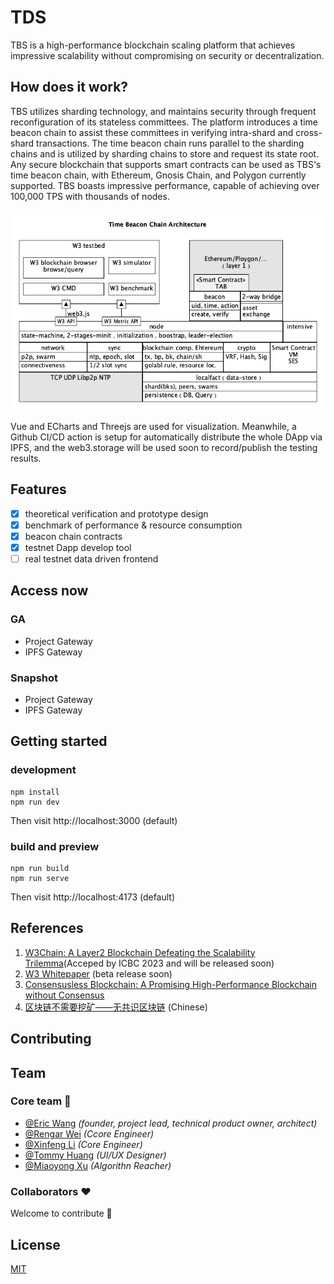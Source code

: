 # TDS
TBS is a high-performance blockchain scaling platform that achieves impressive scalability without compromising on security or decentralization. 

## How does it work?

TBS utilizes sharding technology, and maintains security through frequent reconfiguration of its stateless committees. The platform introduces a time beacon chain to assist these committees in verifying intra-shard and cross-shard transactions. The time beacon chain runs parallel to the sharding chains and is utilized by sharding chains to store and request its state root. Any secure blockchain that supports smart contracts can be used as TBS's time beacon chain, with Ethereum, Gnosis Chain, and Polygon currently supported. TBS boasts impressive performance, capable of achieving over 100,000 TPS with thousands of nodes.


![img](design/TBS_Architecture.jpg)


Vue and ECharts and Threejs are used for visualization. Meanwhile, a Github CI/CD action is setup for automatically distribute the whole DApp via IPFS, 
and the web3.storage will be used soon to record/publish the testing results.

## Features
* [x] theoretical verification and prototype design
* [x] benchmark of performance & resource consumption
* [x] beacon chain contracts
* [x] testnet Dapp develop tool
* [ ] real testnet data driven frontend

## Access now

### GA

* Project Gateway 
* IPFS Gateway 

### Snapshot

* Project Gateway 
* IPFS Gateway 

## Getting started
### development
```
npm install
npm run dev
```
Then visit http://localhost:3000 (default)
### build and preview
```
npm run build
npm run serve
```
Then visit http://localhost:4173 (default)

## References
1. [W3Chain: A Layer2 Blockchain Defeating the Scalability Trilemma]()(Acceped by ICBC 2023 and will be released soon)
2. [W3 Whitepaper](https://wiki.mq-ai.cn/display/WEB3/W3+Whitepaper) (beta release soon)
3. [Consensusless Blockchain: A Promising High-Performance Blockchain without Consensus](https://arxiv.org/abs/2208.12381)   
4. [区块链不需要挖矿——无共识区块链](https://zhuanlan.zhihu.com/p/557733758) (Chinese)   


## Contributing

## Team

### Core team 💪

* [@Eric Wang](https://github.com/ericwangqing)  _(founder, project lead, technical product owner, architect)_
* [@Rengar Wei](https://github.com/weihaopeng)  _(Ccore Engineer)_
* [@Xinfeng Li](https://github.com/lixinfenggh)  _(Core Engineer)_
* [@Tommy Huang](https://github.com/huanghdm88)  _(UI/UX Designer)_
* [@Miaoyong Xu](https://github.com/xumy29)  _(Algorithn Reacher)_





### Collaborators ❤

Welcome to contribute 👋

## License

[MIT](./LICENSE-MIT)


